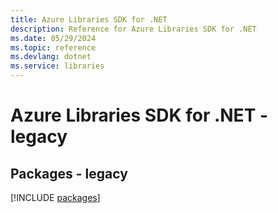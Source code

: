 ```yaml
---
title: Azure Libraries SDK for .NET
description: Reference for Azure Libraries SDK for .NET
ms.date: 05/29/2024
ms.topic: reference
ms.devlang: dotnet
ms.service: libraries
---
```

# Azure Libraries SDK for .NET - legacy
## Packages - legacy
[!INCLUDE [packages](libraries-index.md)]